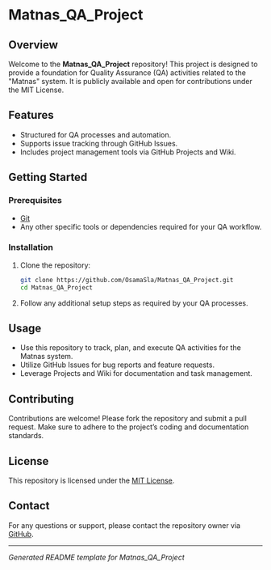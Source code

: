 # Matnas_QA_Project

## Overview

Welcome to the **Matnas_QA_Project** repository! This project is designed to provide a foundation for Quality Assurance (QA) activities related to the "Matnas" system. It is publicly available and open for contributions under the MIT License.

## Features

- Structured for QA processes and automation.
- Supports issue tracking through GitHub Issues.
- Includes project management tools via GitHub Projects and Wiki.

## Getting Started

### Prerequisites

- [Git](https://git-scm.com/)
- Any other specific tools or dependencies required for your QA workflow.

### Installation

1. Clone the repository:
    ```bash
    git clone https://github.com/OsamaSla/Matnas_QA_Project.git
    cd Matnas_QA_Project
    ```
2. Follow any additional setup steps as required by your QA processes.

## Usage

- Use this repository to track, plan, and execute QA activities for the Matnas system.
- Utilize GitHub Issues for bug reports and feature requests.
- Leverage Projects and Wiki for documentation and task management.

## Contributing

Contributions are welcome! Please fork the repository and submit a pull request. Make sure to adhere to the project’s coding and documentation standards.

## License

This repository is licensed under the [MIT License](LICENSE).

## Contact

For any questions or support, please contact the repository owner via [GitHub](https://github.com/OsamaSla).

---
*Generated README template for Matnas_QA_Project*
